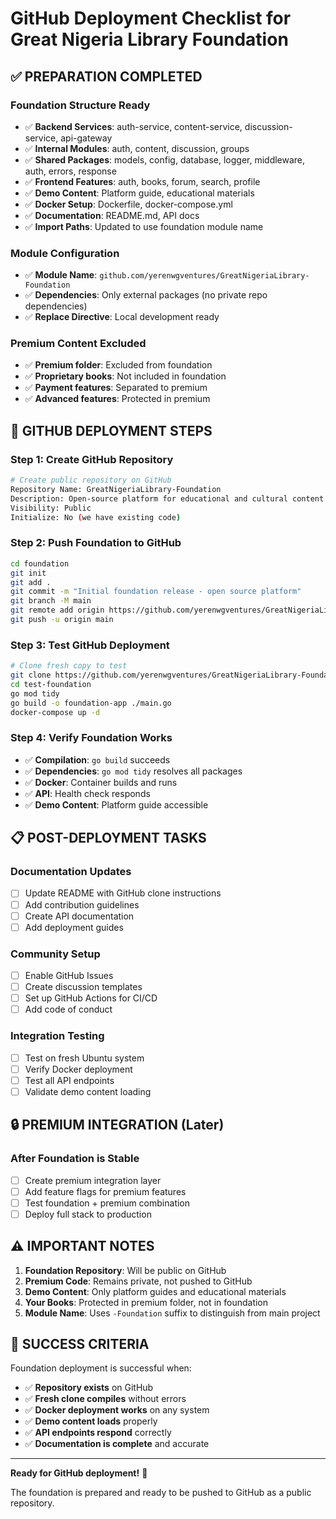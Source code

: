 # GitHub Deployment Checklist for Great Nigeria Library Foundation

## ✅ PREPARATION COMPLETED

### **Foundation Structure Ready**
- ✅ **Backend Services**: auth-service, content-service, discussion-service, api-gateway
- ✅ **Internal Modules**: auth, content, discussion, groups
- ✅ **Shared Packages**: models, config, database, logger, middleware, auth, errors, response
- ✅ **Frontend Features**: auth, books, forum, search, profile
- ✅ **Demo Content**: Platform guide, educational materials
- ✅ **Docker Setup**: Dockerfile, docker-compose.yml
- ✅ **Documentation**: README.md, API docs
- ✅ **Import Paths**: Updated to use foundation module name

### **Module Configuration**
- ✅ **Module Name**: `github.com/yerenwgventures/GreatNigeriaLibrary-Foundation`
- ✅ **Dependencies**: Only external packages (no private repo dependencies)
- ✅ **Replace Directive**: Local development ready

### **Premium Content Excluded**
- ✅ **Premium folder**: Excluded from foundation
- ✅ **Proprietary books**: Not included in foundation
- ✅ **Payment features**: Separated to premium
- ✅ **Advanced features**: Protected in premium

## 🚀 GITHUB DEPLOYMENT STEPS

### **Step 1: Create GitHub Repository**
```bash
# Create public repository on GitHub
Repository Name: GreatNigeriaLibrary-Foundation
Description: Open-source platform for educational and cultural content management
Visibility: Public
Initialize: No (we have existing code)
```

### **Step 2: Push Foundation to GitHub**
```bash
cd foundation
git init
git add .
git commit -m "Initial foundation release - open source platform"
git branch -M main
git remote add origin https://github.com/yerenwgventures/GreatNigeriaLibrary-Foundation.git
git push -u origin main
```

### **Step 3: Test GitHub Deployment**
```bash
# Clone fresh copy to test
git clone https://github.com/yerenwgventures/GreatNigeriaLibrary-Foundation.git test-foundation
cd test-foundation
go mod tidy
go build -o foundation-app ./main.go
docker-compose up -d
```

### **Step 4: Verify Foundation Works**
- ✅ **Compilation**: `go build` succeeds
- ✅ **Dependencies**: `go mod tidy` resolves all packages
- ✅ **Docker**: Container builds and runs
- ✅ **API**: Health check responds
- ✅ **Demo Content**: Platform guide accessible

## 📋 POST-DEPLOYMENT TASKS

### **Documentation Updates**
- [ ] Update README with GitHub clone instructions
- [ ] Add contribution guidelines
- [ ] Create API documentation
- [ ] Add deployment guides

### **Community Setup**
- [ ] Enable GitHub Issues
- [ ] Create discussion templates
- [ ] Set up GitHub Actions for CI/CD
- [ ] Add code of conduct

### **Integration Testing**
- [ ] Test on fresh Ubuntu system
- [ ] Verify Docker deployment
- [ ] Test all API endpoints
- [ ] Validate demo content loading

## 🔒 PREMIUM INTEGRATION (Later)

### **After Foundation is Stable**
- [ ] Create premium integration layer
- [ ] Add feature flags for premium features
- [ ] Test foundation + premium combination
- [ ] Deploy full stack to production

## ⚠️ IMPORTANT NOTES

1. **Foundation Repository**: Will be public on GitHub
2. **Premium Code**: Remains private, not pushed to GitHub
3. **Demo Content**: Only platform guides and educational materials
4. **Your Books**: Protected in premium folder, not in foundation
5. **Module Name**: Uses `-Foundation` suffix to distinguish from main project

## 🎯 SUCCESS CRITERIA

Foundation deployment is successful when:
- ✅ **Repository exists** on GitHub
- ✅ **Fresh clone compiles** without errors
- ✅ **Docker deployment works** on any system
- ✅ **Demo content loads** properly
- ✅ **API endpoints respond** correctly
- ✅ **Documentation is complete** and accurate

---

**Ready for GitHub deployment!** 🚀

The foundation is prepared and ready to be pushed to GitHub as a public repository.
